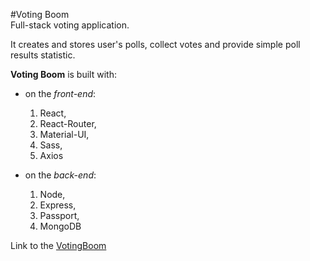 #Voting Boom  
Full-stack voting application.

It creates and stores user's polls, collect votes and provide simple poll
results statistic.

**Voting Boom** is built with:
- on the _front-end_:
  1. React,
  2. React-Router,
  3. Material-UI,
  4. Sass,
  5. Axios  


- on the _back-end_:
  1. Node,
  2. Express,
  3. Passport,
  4. MongoDB

Link to the [VotingBoom]()  
